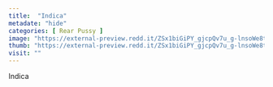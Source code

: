 ```yaml
---
title:  "Indica"
metadate: "hide"
categories: [ Rear Pussy ]
image: "https://external-preview.redd.it/ZSx1biGiPY_gjcpQv7u_g-lnsoWe8txDRpwoXgb2ewM.jpg?auto=webp&s=7d55c3b386eacb70d54a7c9e732760b9c98b628b"
thumb: "https://external-preview.redd.it/ZSx1biGiPY_gjcpQv7u_g-lnsoWe8txDRpwoXgb2ewM.jpg?width=320&crop=smart&auto=webp&s=6bd384d87a1a3f24d82935cde528c581e723802e"
visit: ""
---
```

Indica
